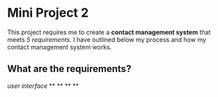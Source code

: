 # Mini Project 2

This project requires me to create a **contact management system** that meets *5 requirements.* I have outlined below my process and how my contact management system works. 

## What are the requirements? 
*user interface*
**
**
**
**